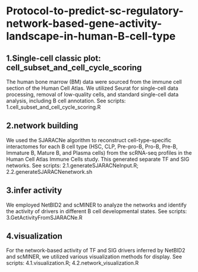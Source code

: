 # Protocol-to-predict-sc-regulatory-network-based-gene-activity-landscape-in-human-B-cell-type
## 1.Single-cell classic plot: cell_subset_and_cell_cycle_scoring
The human bone marrow (BM) data were sourced from the immune cell section of the Human Cell Atlas. We utilized Seurat for single-cell data processing, removal of low-quality cells, and standard single-cell data analysis, including B cell annotation. See scripts: 1.cell_subset_and_cell_cycle_scoring.R
## 2.network building
We used the SJARACNe algorithm to reconstruct cell-type-specific interactomes for each B cell type (HSC, CLP, Pre-pro-B, Pro-B, Pre-B, Immature B, Mature B, and Plasma cells) from the scRNA-seq profiles in the Human Cell Atlas Immune Cells study. This generated separate TF and SIG networks. See scripts: 2.1.generateSJARACNeInput.R; 2.2.generateSJARACNenetwork.sh
## 3.infer activity
We employed NetBID2 and scMINER to analyze the networks and identify the activity of drivers in different B cell developmental states. See scripts: 3.GetActivityFromSJARACNe.R
## 4.visualization
For the network-based activity of TF and SIG drivers inferred by NetBID2 and scMINER, we utilized various visualization methods for display. See scripts: 4.1.visualization.R; 4.2.network_visualization.R
